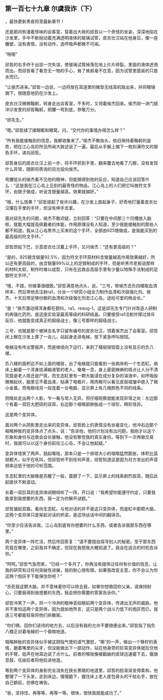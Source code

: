 ## 第一百七十九章 尔虞我诈（下）
，最快更新黑夜将至最新章节！

还是那间弥漫着怪味的会客室，穿着白大褂的邱哲以一个奇怪的坐姿，深深地陷在沙发里，手中不断抛动着充满透明液体的玻璃试管，皮衣壮汉站在他身后，像一座雕塑，没有表情，没有动作，连呼吸声都微不可闻。

“啪嗒”

邱哲的右手终于出现一次失误，使玻璃试管掉落在地上片片碎裂，里面的液体迸溅而出。而邱哲看了看空无一物的手心，耸了耸肩毫不在意，因为试管里面装的只是水而已。

“让侯杰进来。”邱哲一边说，一边将放在耳道里的微型无线耳机取出来，并将眼镜摘下，很随意地扔在沙发上。

皮衣壮汉微微鞠躬，转身走出会客室，不多时，又领着侯杰回来。侯杰刚一进门就冲沙发里的邱哲鞠躬，把腰一弯到底，恭敬万分。

“邱先生。”

“嗯。”邱哲揉了揉眼眶和眼窝，问，“交代你的事情办得怎么样？”

“所有我能接触到的信息，我都收集来了。”侯杰不敢抬头，依旧保持着鞠躬的姿势，把在江心岛的所见所闻大致述说了一遍，最后从手腕上摘下一枚刻满符文的银色手环，递向邱哲。

邱哲身后的皮衣壮汉上前一步，将手环抓到手里，翻来覆去地看了几眼，没有发现什么异常，随即将质询的目光投向侯杰。

弯腰低头的侯杰看不见他的眼神，但能猜得到他的反应，知道自己应该回答什么：“这是我在江心岛上见到的最奇怪的物品，江心岛上的人们把它叫做符文手环，由银子做成，听说含银量越高，效果就越好。”

“哦，什么效果？”邱哲提起了些许兴趣，在沙发上直起身子，好奇地打量着皮衣壮汉攥在手里的手环，但没有伸手去拿。

面对邱先生的问题，侯杰不敢迟疑，立刻回答：“只要在中间那三个凹槽放入脑核，就能大幅提高佩戴者的体能，作用原理没有人知道，至少我能接触到的那些人都不知道。我从江心岛黑市上买来的这个手环，全部由925银做成，是我能买到的最高级的符文手环。”

邱哲昂起下巴，示意皮衣壮汉戴上手环，又问侯杰：“还有更高级的？”

“是的，925银含银量92.5%，因为符文手环原材料含银量越高作用效果越好，所以还有更高级的，由含银量99%以上的足银制成的手环，但是听黑市老板说那样的材料太软，制作时难以成型，只有在远救会高层手里有少量以特殊手法制成的足银符文手环。”

“哦，不错，你做事很细致。”邱哲满意地点头，说，“三号，带侯杰去负四楼取血清样本，然后带他去注射ra1，分派一个研究小组全力制作血清和次级强化剂。侯杰，十天后带足够份额的血清和次级强化剂去江心岛，送给可爱的杨会长。”

“是！”侯杰激动得浑身都在颤抖，ra1，reaug-1，这是邱先生专门针对改造人研制的再强化药剂，是这座实验室最高等级的科研结晶，只要接受ra1注射并撑过排斥反应，他就能变成真正的超级战士，像三号那样的超级战士。

三号，也就是那个被抹去名字只留有编号的皮衣壮汉，领着侯杰出了会客室。邱哲闭上眼在沙发上靠了一会儿，站起身走进电梯，按下紧急呼叫按钮。

电梯没有传出警报声，而是继续向下运行，来到了楼层按钮盘上没有显示的负八楼。

负八楼的面积远不如上面的楼层，出了电梯就只能看到一张病床和一个生态缸。病床上躺着一个浑身挂满输液管的老人，奄奄一息，身上密密麻麻的斑点让人分不清究竟是老人斑还是尸斑，而生态缸里有一颗大脑浸在成分复杂的溶液中，如呼吸般微微起伏，脑里见不着血液，贴满了电极片，用肉眼可以看见皮层褶皱中嵌入了微小金属，而电极线另一段连着一台电脑，显示屏上有几根颜色不同的线条。

阴暗处走出两个人影，乍一看与常人无异，但仔细观察就能发现异常之处：左边那个有着一双巨大肥硕的双耳，右边那个咽喉部肿胀成一个球形，畸形怪异。

这是两个变异体。

面对两个从阴影里走出来的变异体，邱哲脸上的表情没有丝毫变化，他冲右边那个咽喉肿胀的变异体点了点头，说：“告诉他，他的计划没有出问题，我刚才以这个形象和身份与远救会会长接触，他没有察觉我的真实身份。等到下一次再做交易时，我就可以以这个身份前往江心岛，不会让他起疑。”

变异体怪笑了两声，鼓起喉咙，原本只是一个排球大小的咽喉猛然膨胀，体积比篮球都大，似乎在吼叫，但邱哲听不到任何声音，邱哲知道这是因为对方发出的声音频率远低于他的可听范围。

生态缸里的大脑像是苏醒了一般，震颤了一下，显示屏上的线条剧烈拔高，随后此起彼伏不断波动。

长着一双巨耳的变异体闭眼倾听了一阵，开口说：“我希望你能遵守约定，只要我能拿到我想要的东西，我一定为你解开谜题。”

邱哲皱起双眉，看向生态缸。与他对话的并不是这只变异体，而是缸中那颗大脑，这两个变异体只是架起对话的桥梁，是这场谈话中间的翻译员。

“你至少应该告诉我，江心岛到底有你想要的什么东西，或者告诉我那东西在哪里。”

两个变异体一阵忙活，然后传回答复：“请不要擅自探寻别人的秘密。至于那东西究竟在哪里，之前我并不确定，但现在我想我大概知道了。我会在适合的时机告诉你。”

“呵呵。”邱哲气急而笑，“已经一个多月了，你再没有提供过任何有价值的信息，让我的研究有过任何突破性进展，我的耐心很有限。如果我改变主意，你不会认为你这两个炮灰手下能保住你吧？”

“杀死我这颗大脑，并不意味着你可以除去我，如果你想救回你父亲，请保持耐心，只要我得到我想要的东西，我会把你需要的答案告诉你。”

邱哲冷笑了一声，将一个冷冽的眼神丢给眼前两个变异体，传递出无声的威胁。他并不害怕这两个变异体，因为就如他所言，这只是两个战斗力低下的炮灰而已，就连三号都能轻易将他们拆散架。

“你们俩，回你们该待的地方去，以后没有我的允许不要随便出来。”邱哲指了指负八楼正对着电梯的一个昏暗地道。

咽喉肿胀的变异体似乎被这颐指气使的语气激怒，“嘶”的一声，做出一个狰狞的表情，磨着嘴里的尖牙，但没能做出下一部动作，站在他身旁的巨耳变异体就拉住他的手臂，低声在他耳边说了点什么。前者的喉咙像被戳破的皮球迅速瘪下去，偃旗息鼓，任由后者将他拉进地道。

等到两个变异体的身影完全消失在狭长黑暗的地道里，邱哲的脸渐渐变得柔和，他整理了一下头发，走到床边，慢慢跪下，握住床上老人皮包骨头的干枯右手，放在自己额前，仿佛在祷告。

“爸，坚持住，再等等，再等一等。很快，很快我就能成功了。”

